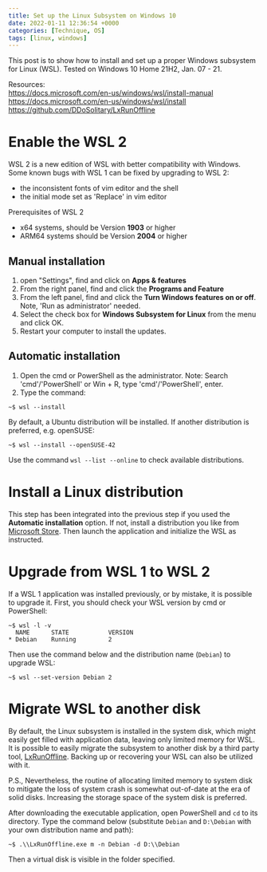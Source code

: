 ```yaml
---
title: Set up the Linux Subsystem on Windows 10
date: 2022-01-11 12:36:54 +0000
categories: [Technique, OS]
tags: [linux, windows]
---
```


This post is to show how to install and set up a proper Windows subsystem for Linux (WSL). Tested on Windows 10 Home 21H2, Jan. 07 - 21.

Resources:  
<https://docs.microsoft.com/en-us/windows/wsl/install-manual>  
<https://docs.microsoft.com/en-us/windows/wsl/install>  
<https://github.com/DDoSolitary/LxRunOffline>  

# Enable the WSL 2
WSL 2 is a new edition of WSL with better compatibility with Windows. Some known bugs with WSL 1 can be fixed by upgrading to WSL 2:

- the inconsistent fonts of vim editor and the shell  
- the initial mode set as 'Replace' in vim editor  

Prerequisites of WSL 2

- x64 systems, should be Version **1903** or higher  
- ARM64 systems should be Version **2004** or higher  

## Manual installation
1. open "Settings", find and click on **Apps & features**  
2. From the right panel, find and click the **Programs and Feature**  
3. From the left panel, find and click the **Turn Windows features on or off**. Note, 'Run as administrator' needed.  
4. Select the check box for **Windows Subsystem for Linux** from the menu and click OK.  
5. Restart your computer to install the updates.  

## Automatic installation
1. Open the cmd or PowerShell as the administrator. Note: Search 'cmd'/'PowerShell' or Win + R, type 'cmd'/'PowerShell', enter.  
2. Type the command:  

``` console
~$ wsl --install
```

By default, a Ubuntu distribution will be installed. If another distribution is preferred, e.g. openSUSE: 

``` console
~$ wsl --install --openSUSE-42
```

Use the command `wsl --list --online` to check available distributions. 

# Install a Linux distribution
This step has been integrated into the previous step if you used the **Automatic installation** option. If not, install a distribution you like from [Microsoft Store](https://www.microsoft.com/en-gb/store/apps/windows). Then launch the application and initialize the WSL as instructed. 

# Upgrade from WSL 1 to WSL 2
If a WSL 1 application was installed previously, or by mistake, it is possible to upgrade it. First, you should check your WSL version by cmd or PowerShell: 

``` console
~$ wsl -l -v
  NAME      STATE           VERSION
* Debian    Running         2
```

Then use the command below and the distribution name (`Debian`) to upgrade WSL: 

``` console
~$ wsl --set-version Debian 2
```

# Migrate WSL to another disk
By default, the Linux subsystem is installed in the system disk, which might easily get filled with application data, leaving only limited memory for WSL. It is possible to easily migrate the subsystem to another disk by a third party tool, [LxRunOffline](https://github.com/DDoSolitary/LxRunOffline). Backing up or recovering your WSL can also be utilized with it. 

P.S., Nevertheless, the routine of allocating limited memory to system disk to mitigate the loss of system crash is somewhat out-of-date at the era of solid disks. Increasing the storage space of the system disk is preferred. 

After downloading the executable application, open PowerShell and `cd` to its directory. Type the command below (substitute `Debian` and `D:\Debian` with your own distribution name and path): 

``` console
~$ .\\LxRunOffline.exe m -n Debian -d D:\\Debian
```

Then a virtual disk is visible in the folder specified. 
